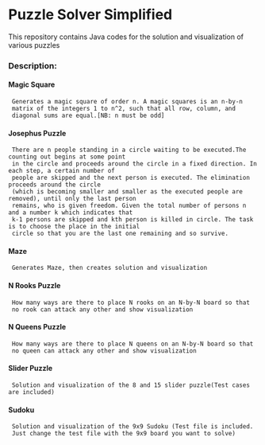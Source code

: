 # Puzzle Solver Simplified
 This repository contains Java codes for the solution and visualization of various puzzles
 
### Description:
   #### Magic Square
     Generates a magic square of order n. A magic squares is an n-by-n
     matrix of the integers 1 to n^2, such that all row, column, and
     diagonal sums are equal.[NB: n must be odd]
     
   #### Josephus Puzzle
     There are n people standing in a circle waiting to be executed.The counting out begins at some point
     in the circle and proceeds around the circle in a fixed direction. In each step, a certain number of
     people are skipped and the next person is executed. The elimination proceeds around the circle
     (which is becoming smaller and smaller as the executed people are removed), until only the last person
     remains, who is given freedom. Given the total number of persons n and a number k which indicates that
     k-1 persons are skipped and kth person is killed in circle. The task is to choose the place in the initial
     circle so that you are the last one remaining and so survive.
     
   #### Maze
     Generates Maze, then creates solution and visualization
  
   #### N Rooks Puzzle
     How many ways are there to place N rooks on an N-by-N board so that
     no rook can attack any other and show visualization
     
   #### N Queens Puzzle
     How many ways are there to place N queens on an N-by-N board so that
     no queen can attack any other and show visualization
     
   #### Slider Puzzle
     Solution and visualization of the 8 and 15 slider puzzle(Test cases are included)
     
   #### Sudoku
     Solution and visualization of the 9x9 Sudoku (Test file is included.
     Just change the test file with the 9x9 board you want to solve)
